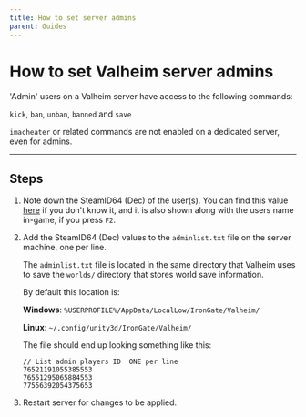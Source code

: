 ```yaml
---
title: How to set server admins
parent: Guides
---
```

# How to set Valheim server admins

'Admin' users on a Valheim server have access to the following commands:

`kick`, `ban`, `unban`, `banned` and `save`

`imacheater` or related commands are not enabled on a dedicated server, even for admins.

---

## Steps

1. Note down the SteamID64 (Dec) of the user(s). You can find this value [here](https://steamidfinder.com/) if you don't know it, and it is also shown along with the users name in-game, if you press `F2`.

2. Add the SteamID64 (Dec) values to the `adminlist.txt` file on the server machine, one per line.

	The `adminlist.txt` file is located in the same directory that Valheim uses to save the `worlds/` directory that stores world save information.

	By default this location is:

	**Windows**: `%USERPROFILE%/AppData/LocalLow/IronGate/Valheim/`

	**Linux**: `~/.config/unity3d/IronGate/Valheim/`

	The file should end up looking something like this:

	```
	// List admin players ID  ONE per line
	76521191055385553
	76551295065884553
	77556392054375653
	```

3. Restart server for changes to be applied.
